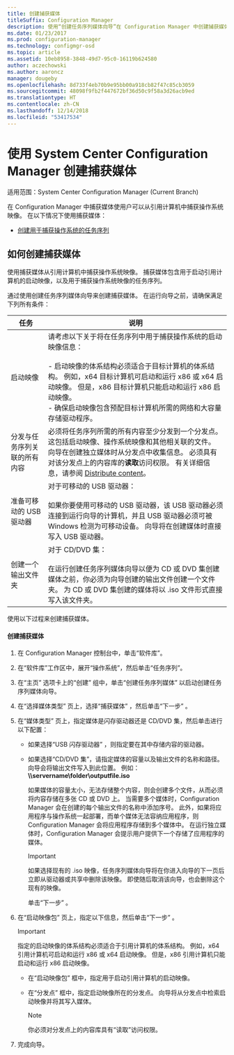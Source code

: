 ```yaml
---
title: 创建捕获媒体
titleSuffix: Configuration Manager
description: 使用“创建任务序列媒体向导”在 Configuration Manager 中创建捕获媒体，以从引用计算机中捕获操作系统映像。
ms.date: 01/23/2017
ms.prod: configuration-manager
ms.technology: configmgr-osd
ms.topic: article
ms.assetid: 10eb8958-3848-49d7-95c0-16119b624580
author: aczechowski
ms.author: aaroncz
manager: dougeby
ms.openlocfilehash: 8d733f4eb70b9e95bb00a918cb82f47c85cb3059
ms.sourcegitcommit: 48098f9fb2f447672bf36d50c9f58a3d26acb9ed
ms.translationtype: HT
ms.contentlocale: zh-CN
ms.lasthandoff: 12/14/2018
ms.locfileid: "53417534"
---
```

# <a name="create-capture-media-with-system-center-configuration-manager"></a>使用 System Center Configuration Manager 创建捕获媒体

适用范围：System Center Configuration Manager (Current Branch)

在 Configuration Manager 中捕获媒体使用户可以从引用计算机中捕获操作系统映像。 在以下情况下使用捕获媒体：  

-   [创建用于捕获操作系统的任务序列](create-a-task-sequence-to-capture-an-operating-system.md)  

##  <a name="BKMK_CreateCaptureMedia"></a> 如何创建捕获媒体  
 使用捕获媒体从引用计算机中捕获操作系统映像。 捕获媒体包含用于启动引用计算机的启动映像，以及用于捕获操作系统映像的任务序列。

通过使用创建任务序列媒体向导来创建捕获媒体。 在运行向导之前，请确保满足下列所有条件：  

|任务|说明|  
|----------|-----------------|  
|启动映像|请考虑以下关于将在任务序列中用于捕获操作系统的启动映像信息：<br /><br /> -   启动映像的体系结构必须适合于目标计算机的体系结构。 例如，x64 目标计算机可启动和运行 x86 或 x64 启动映像。 但是，x86 目标计算机只能启动和运行 x86 启动映像。<br />-   确保启动映像包含预配目标计算机所需的网络和大容量存储驱动程序。|  
|分发与任务序列关联的所有内容|必须将任务序列所需的所有内容至少分发到一个分发点。 这包括启动映像、操作系统映像和其他相关联的文件。 向导在创建独立媒体时从分发点中收集信息。 必须具有对该分发点上的内容库的**读取**访问权限。  有关详细信息，请参阅 [Distribute content](../../core/servers/deploy/configure/deploy-and-manage-content.md#bkmk_distribute)。|  
|准备可移动的 USB 驱动器|对于可移动的 USB 驱动器：<br /><br /> 如果你要使用可移动的 USB 驱动器，该 USB 驱动器必须连接到运行向导的计算机，并且 USB 驱动器必须可被 Windows 检测为可移动设备。 向导将在创建媒体时直接写入 USB 驱动器。|  
|创建一个输出文件夹|对于 CD/DVD 集：<br /><br /> 在运行创建任务序列媒体向导以便为 CD 或 DVD 集创建媒体之前，你必须为向导创建的输出文件创建一个文件夹。 为 CD 或 DVD 集创建的媒体将以 .iso 文件形式直接写入该文件夹。|  

 使用以下过程来创建捕获媒体。  

#### <a name="to-create-capture-media"></a>创建捕获媒体  

1. 在 Configuration Manager 控制台中，单击“软件库”。  

2. 在“软件库”工作区中，展开“操作系统”，然后单击“任务序列”。  

3. 在“主页”  选项卡上的“创建”  组中，单击“创建任务序列媒体”  以启动创建任务序列媒体向导。  

4. 在“选择媒体类型”  页上，选择“捕获媒体” ，然后单击“下一步” 。  

5. 在“媒体类型”  页上，指定媒体是闪存驱动器还是 CD/DVD 集，然后单击进行以下配置：  

   - 如果选择“USB 闪存驱动器” ，则指定要在其中存储内容的驱动器。  

   - 如果选择“CD/DVD 集”，请指定媒体的容量以及输出文件的名称和路径。 向导会将输出文件写入到此位置。 例如：**\\\servername\folder\outputfile.iso**  

      如果媒体的容量太小，无法存储整个内容，则会创建多个文件，从而必须将内容存储在多张 CD 或 DVD 上。 当需要多个媒体时，Configuration Manager 会在创建的每个输出文件的名称中添加序号。 此外，如果将应用程序与操作系统一起部署，而单个媒体无法容纳应用程序，则 Configuration Manager 会将应用程序存储到多个媒体中。 在运行独立媒体时，Configuration Manager 会提示用户提供下一个存储了应用程序的媒体。  

     > [!IMPORTANT]  
     >  如果选择现有的 .iso 映像，任务序列媒体向导将在你进入向导的下一页后立即从驱动器或共享中删除该映像。 即使随后取消该向导，也会删除这个现有的映像。  

     单击“下一步” 。  

6. 在“启动映像包”  页上，指定以下信息，然后单击“下一步” 。  

   > [!IMPORTANT]  
   >  指定的启动映像的体系结构必须适合于引用计算机的体系结构。 例如，x64 引用计算机可启动和运行 x86 或 x64 启动映像。 但是，x86 引用计算机只能启动和运行 x86 启动映像。  

   -   在“启动映像包”  框中，指定用于启动引用计算机的启动映像。  

   -   在“分发点”  框中，指定启动映像所在的分发点。 向导将从分发点中检索启动映像并将其写入媒体。  

       > [!NOTE]  
       >  你必须对分发点上的内容库具有“读取”访问权限。  

7. 完成向导。  
